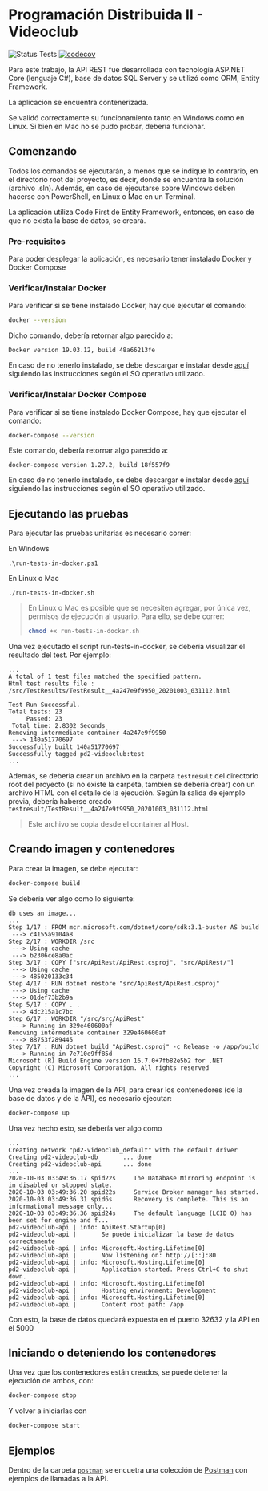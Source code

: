# Programación Distribuida II - Videoclub

![Status Tests](https://github.com/ferreirapmartin/pd2-videoclub/workflows/build%20and%20test/badge.svg)
[![codecov](https://codecov.io/gh/ferreirapmartin/pd2-videoclub/branch/master/graph/badge.svg?token=TR5EI24NJA)](https://codecov.io/gh/ferreirapmartin/pd2-videoclub)

Para este trabajo, la API REST fue desarrollada con tecnología ASP.NET Core (lenguaje C#), base de datos SQL Server y se utilizó como ORM, Entity Framework. 

La aplicación se encuentra contenerizada. 

Se validó correctamente su funcionamiento tanto en Windows como en Linux. Si bien en Mac no se pudo probar, debería funcionar.

## Comenzando

Todos los comandos se ejecutarán, a menos que se indique lo contrario, en el directorio root del proyecto, es decir, donde se encuentra la solución (archivo .sln). Además, en caso de ejecutarse sobre Windows deben hacerse con PowerShell, en Linux o Mac en un Terminal.

La aplicación utiliza Code First de Entity Framework, entonces, en caso de que no exista la base de datos, se creará.

### Pre-requisitos

Para poder desplegar la aplicación, es necesario tener instalado Docker y Docker Compose

### Verificar/Instalar Docker

Para verificar si se tiene instalado Docker, hay que ejecutar el comando:

```sh
docker --version
```

Dicho comando, debería retornar algo parecido a:

```
Docker version 19.03.12, build 48a66213fe
```

En caso de no tenerlo instalado, se debe descargar e instalar desde [aquí](https://docs.docker.com/engine/install/) siguiendo las instrucciones según el SO operativo utilizado.


### Verificar/Instalar Docker Compose

Para verificar si se tiene instalado Docker Compose, hay que ejecutar el comando:

```sh
docker-compose --version
```
Este comando, debería retornar algo parecido a:

```
docker-compose version 1.27.2, build 18f557f9
```

En caso de no tenerlo instalado, se debe descargar e instalar desde [aquí](https://docs.docker.com/compose/install) siguiendo las instrucciones según el SO operativo utilizado.

## Ejecutando las pruebas

Para ejecutar las pruebas unitarias es necesario correr:

En Windows
```
.\run-tests-in-docker.ps1
```

En Linux o Mac
```
./run-tests-in-docker.sh
```

> En Linux o Mac es posible que se necesiten agregar, por única vez, permisos de ejecución al usuario. Para ello, se debe correr:
> ```sh
> chmod +x run-tests-in-docker.sh
> ```


Una vez ejecutado el script run-tests-in-docker, se debería visualizar el resultado del test. Por ejemplo:

```
...
A total of 1 test files matched the specified pattern.
Html test results file : /src/TestResults/TestResult__4a247e9f9950_20201003_031112.html

Test Run Successful.
Total tests: 23
     Passed: 23
 Total time: 2.8302 Seconds
Removing intermediate container 4a247e9f9950
 ---> 140a51770697
Successfully built 140a51770697
Successfully tagged pd2-videoclub:test
...
```

Además, se debería crear un archivo en la carpeta `testresult` del directorio root del proyecto (si no existe la carpeta, también se debería crear) con un archivo HTML con el detalle de la ejecución. Según la salida de ejemplo previa, debería haberse creado `testresult/TestResult__4a247e9f9950_20201003_031112.html`

> Este archivo se copia desde el container al Host.

## Creando imagen y contenedores

Para crear la imagen, se debe ejecutar:

```sh
docker-compose build
```

Se debería ver algo como lo siguiente:

```
db uses an image...
...
Step 1/17 : FROM mcr.microsoft.com/dotnet/core/sdk:3.1-buster AS build
 ---> c4155a9104a8
Step 2/17 : WORKDIR /src
 ---> Using cache
 ---> b2306ce8a0ac
Step 3/17 : COPY ["src/ApiRest/ApiRest.csproj", "src/ApiRest/"]
 ---> Using cache
 ---> 485020133c34
Step 4/17 : RUN dotnet restore "src/ApiRest/ApiRest.csproj"
 ---> Using cache
 ---> 01def73b2b9a
Step 5/17 : COPY . .
 ---> 4dc215a1c7bc
Step 6/17 : WORKDIR "/src/src/ApiRest"
 ---> Running in 329e460600af
Removing intermediate container 329e460600af
 ---> 88753f289445
Step 7/17 : RUN dotnet build "ApiRest.csproj" -c Release -o /app/build
 ---> Running in 7e710e9ff85d
Microsoft (R) Build Engine version 16.7.0+7fb82e5b2 for .NET
Copyright (C) Microsoft Corporation. All rights reserved
...
```

Una vez creada la imagen de la API, para crear los contenedores (de la base de datos y de la API), es necesario ejecutar:

```sh
docker-compose up
```

Una vez hecho esto, se debería ver algo como

```
...
Creating network "pd2-videoclub_default" with the default driver
Creating pd2-videoclub-db       ... done
Creating pd2-videoclub-api      ... done
...
2020-10-03 03:49:36.17 spid22s     The Database Mirroring endpoint is in disabled or stopped state.
2020-10-03 03:49:36.20 spid22s     Service Broker manager has started.
2020-10-03 03:49:36.31 spid6s      Recovery is complete. This is an informational message only...
2020-10-03 03:49:36.36 spid24s     The default language (LCID 0) has been set for engine and f...
pd2-videoclub-api | info: ApiRest.Startup[0]
pd2-videoclub-api |       Se puede inicializar la base de datos correctamente
pd2-videoclub-api | info: Microsoft.Hosting.Lifetime[0]
pd2-videoclub-api |       Now listening on: http://[::]:80
pd2-videoclub-api | info: Microsoft.Hosting.Lifetime[0]
pd2-videoclub-api |       Application started. Press Ctrl+C to shut down.
pd2-videoclub-api | info: Microsoft.Hosting.Lifetime[0]
pd2-videoclub-api |       Hosting environment: Development
pd2-videoclub-api | info: Microsoft.Hosting.Lifetime[0]
pd2-videoclub-api |       Content root path: /app
```

Con esto, la base de datos quedará expuesta en el puerto 32632 y la API en el 5000

## Iniciando o deteniendo los contenedores

Una vez que los contenedores están creados, se puede detener la ejecución de ambos, con:

```sh
docker-compose stop
```
Y volver a iniciarlas con

```sh
docker-compose start
```

## Ejemplos

Dentro de la carpeta [`postman`](postman) se encuetra una colección de [Postman](https://www.postman.com/downloads/) con ejemplos de llamadas a la API.